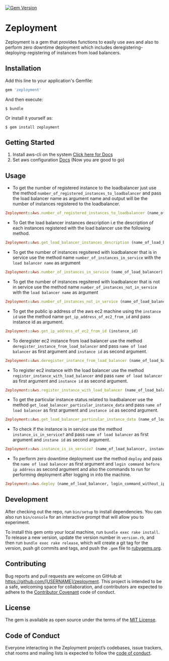 [![Gem Version](https://badge.fury.io/rb/zeployment.svg)](https://badge.fury.io/rb/zeployment)

# Zeployment

Zeployment is a gem that provides functions to easily use aws and also to perform zero downtime deployment which includes deregistering-deploying-registering of instances from load balancers.

## Installation

Add this line to your application's Gemfile:

```ruby
gem 'zeployment'
```

And then execute:

    $ bundle

Or install it yourself as:

    $ gem install zeployment

## Getting Started
1. Install aws-cli on the system [Click here for Docs](https://docs.aws.amazon.com/cli/latest/userguide/installing.html "Click here for Docs")
2. Set aws configuration [Docs](https://docs.aws.amazon.com/cli/latest/userguide/cli-chap-getting-started.html "Docs")
(Now you are good to go)

## Usage
- To get the number of registered instance to the loadbalancer just use the method `number_of_registered_instances_to_loadbalancer` and pass the load balancer name as argument name and output will be the number of instances registered to the loadbalancer.
```ruby
Zeployment::Aws.number_of_registered_instances_to_loadbalancer (name_of_load_balancer)
```

- To Get the load balancer instances description i.e the description of each instances registered with the load balancer use the following method.
```ruby
Zeployment::Aws.get_load_balancer_instances_description (name_of_load_balancer)
```

- To get the number of instances regsitered with loadbalancer that is in service use the method name `number_of_instances_in_service` with the `load balancer name` as argument 
```ruby
Zeployment::Aws.number_of_instances_in_service (name_of_load_balancer)
```
- To get the number of instances regsitered with loadbalancer that is not in service use the method name `number_of_instances_not_in_service` with the `load balancer name` as argument 
```ruby
Zeployment::Aws.number_of_instances_not_in_service (name_of_load_balancer)
```
- To get the public ip address of the aws ec2 machine using the `instance id` use the method name `get_ip_address_of_ec2_from_id` and pass instance id as argument.
```ruby
Zeployment::Aws.get_ip_address_of_ec2_from_id (instance_id)
```

- To deregister ec2 instance from load balancer use the method `deregister_instance_from_load_balancer` and pass `name of load balancer` as first argument and `instance id` as second argument.
```ruby
Zeployment::Aws.deregister_instance_from_load_balancer (name_of_load_balancer, instance_id)
```
- To register ec2 instance with the load balancer use the method `register_instance_with_load_balancer` and pass `name of load balancer` as first argument and `instance id` as second argument.
```ruby
Zeployment::Aws.register_instance_with_load_balancer (name_of_load_balancer, instance_id)
```
- To get the particular instance status related to loadbalancer use the method `get_load_balancer_particular_instance_data` and pass `name of load balancer` as first argument and `instance id` as second argument.
```ruby
Zeployment::Aws.get_load_balancer_particular_instance_data (name_of_load_balancer, instance_id)
```
- To check if the instance is in service use the method `instance_is_in_service?` and pass `name of load balancer` as first argument and `instane id` as second argument.
```ruby
Zeployment::Aws.instance_is_in_service? (name_of_load_balancer, instance_id)
```
- To perform zero downtime deployment use the method `deploy` and pass the `name of load balancer` as first argument and `login command before ip address` as second argument and  also the commands to run for performing deployment after logging in into the machine.
```ruby
Zeployment::Aws.deploy (name_of_load_balancer, login_command_without_ip, commands_to_run)
```

## Development

After checking out the repo, run `bin/setup` to install dependencies. You can also run `bin/console` for an interactive prompt that will allow you to experiment.

To install this gem onto your local machine, run `bundle exec rake install`. To release a new version, update the version number in `version.rb`, and then run `bundle exec rake release`, which will create a git tag for the version, push git commits and tags, and push the `.gem` file to [rubygems.org](https://rubygems.org).

## Contributing

Bug reports and pull requests are welcome on GitHub at https://github.com/[USERNAME]/zeployment. This project is intended to be a safe, welcoming space for collaboration, and contributors are expected to adhere to the [Contributor Covenant](http://contributor-covenant.org) code of conduct.

## License

The gem is available as open source under the terms of the [MIT License](https://opensource.org/licenses/MIT).

## Code of Conduct

Everyone interacting in the Zeployment project’s codebases, issue trackers, chat rooms and mailing lists is expected to follow the [code of conduct](https://github.com/[USERNAME]/zeployment/blob/master/CODE_OF_CONDUCT.md).

